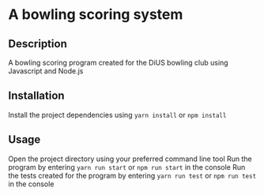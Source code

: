 # A bowling scoring system

## Description

A bowling scoring program created for the DiUS bowling club using Javascript and Node.js

## Installation

Install the project dependencies using `yarn install` or `npm install`

## Usage

Open the project directory using your preferred command line tool
Run the program by entering `yarn run start` or `npm run start` in the console
Run the tests created for the program by entering `yarn run test` or `npm run test` in the console

